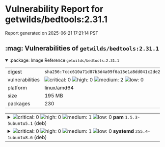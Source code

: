 # Vulnerability Report for getwilds/bedtools:2.31.1

Report generated on 2025-06-21 17:21:14 PST

<h2>:mag: Vulnerabilities of <code>getwilds/bedtools:2.31.1</code></h2>

<details open="true"><summary>:package: Image Reference</strong> <code>getwilds/bedtools:2.31.1</code></summary>
<table>
<tr><td>digest</td><td><code>sha256:7ccc610a71d87b3d4a09f6a15e1a8dd041c2de2ddb0b72423a915ae962785231</code></td><tr><tr><td>vulnerabilities</td><td><img alt="critical: 0" src="https://img.shields.io/badge/critical-0-lightgrey"/> <img alt="high: 0" src="https://img.shields.io/badge/high-0-lightgrey"/> <img alt="medium: 2" src="https://img.shields.io/badge/medium-2-fbb552"/> <img alt="low: 0" src="https://img.shields.io/badge/low-0-lightgrey"/> <!-- unspecified: 0 --></td></tr>
<tr><td>platform</td><td>linux/amd64</td></tr>
<tr><td>size</td><td>195 MB</td></tr>
<tr><td>packages</td><td>230</td></tr>
</table>
</details></table>
</details>

<table>
<tr><td valign="top">
<details><summary><img alt="critical: 0" src="https://img.shields.io/badge/C-0-lightgrey"/> <img alt="high: 0" src="https://img.shields.io/badge/H-0-lightgrey"/> <img alt="medium: 1" src="https://img.shields.io/badge/M-1-fbb552"/> <img alt="low: 0" src="https://img.shields.io/badge/L-0-lightgrey"/> <!-- unspecified: 0 --><strong>pam</strong> <code>1.5.3-5ubuntu5.1</code> (deb)</summary>

<small><code>pkg:deb/ubuntu/pam@1.5.3-5ubuntu5.1?os_distro=noble&os_name=ubuntu&os_version=24.04</code></small><br/>
<a href="https://scout.docker.com/v/CVE-2025-6020?s=ubuntu&n=pam&ns=ubuntu&t=deb&osn=ubuntu&osv=24.04&vr=%3C1.5.3-5ubuntu5.4"><img alt="medium : CVE--2025--6020" src="https://img.shields.io/badge/CVE--2025--6020-lightgrey?label=medium%20&labelColor=fbb552"/></a> 

<table>
<tr><td>Affected range</td><td><code><1.5.3-5ubuntu5.4</code></td></tr>
<tr><td>Fixed version</td><td><code>1.5.3-5ubuntu5.4</code></td></tr>
<tr><td>EPSS Score</td><td><code>0.020%</code></td></tr>
<tr><td>EPSS Percentile</td><td><code>4th percentile</code></td></tr>
</table>

<details><summary>Description</summary>
<blockquote>

A flaw was found in linux-pam. The module pam_namespace may use access user-controlled paths without proper protection, allowing local users to elevate their privileges to root via multiple symlink attacks and race conditions.

</blockquote>
</details>
</details></td></tr>

<tr><td valign="top">
<details><summary><img alt="critical: 0" src="https://img.shields.io/badge/C-0-lightgrey"/> <img alt="high: 0" src="https://img.shields.io/badge/H-0-lightgrey"/> <img alt="medium: 1" src="https://img.shields.io/badge/M-1-fbb552"/> <img alt="low: 0" src="https://img.shields.io/badge/L-0-lightgrey"/> <!-- unspecified: 0 --><strong>systemd</strong> <code>255.4-1ubuntu8.6</code> (deb)</summary>

<small><code>pkg:deb/ubuntu/systemd@255.4-1ubuntu8.6?os_distro=noble&os_name=ubuntu&os_version=24.04</code></small><br/>
<a href="https://scout.docker.com/v/CVE-2025-4598?s=ubuntu&n=systemd&ns=ubuntu&t=deb&osn=ubuntu&osv=24.04&vr=%3C255.4-1ubuntu8.8"><img alt="medium : CVE--2025--4598" src="https://img.shields.io/badge/CVE--2025--4598-lightgrey?label=medium%20&labelColor=fbb552"/></a> 

<table>
<tr><td>Affected range</td><td><code><255.4-1ubuntu8.8</code></td></tr>
<tr><td>Fixed version</td><td><code>255.4-1ubuntu8.8</code></td></tr>
<tr><td>EPSS Score</td><td><code>0.011%</code></td></tr>
<tr><td>EPSS Percentile</td><td><code>1st percentile</code></td></tr>
</table>

<details><summary>Description</summary>
<blockquote>

A vulnerability was found in systemd-coredump. This flaw allows an attacker to force a SUID process to crash and replace it with a non-SUID binary to access the original's privileged process coredump, allowing the attacker to read sensitive data, such as /etc/shadow content, loaded by the original process.  A SUID binary or process has a special type of permission, which allows the process to run with the file owner's permissions, regardless of the user executing the binary. This allows the process to access more restricted data than unprivileged users or processes would be able to. An attacker can leverage this flaw by forcing a SUID process to crash and force the Linux kernel to recycle the process PID before systemd-coredump can analyze the /proc/pid/auxv file. If the attacker wins the race condition, they gain access to the original's SUID process coredump file. They can read sensitive content loaded into memory by the original binary, affecting data confidentiality.

</blockquote>
</details>
</details></td></tr>
</table>